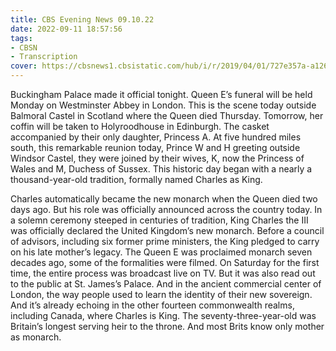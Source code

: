 ```yaml
---
title: CBS Evening News 09.10.22
date: 2022-09-11 18:57:56
tags:
- CBSN
- Transcription
cover: https://cbsnews1.cbsistatic.com/hub/i/r/2019/04/01/727e357a-a126-4138-a2c5-4d3222669d57/thumbnail/640x360/3ff2761028dc5c65cc4f07acd54bcd5c/cbsn2-logo-1920x1080.jpg
---
```

Buckingham Palace made it official tonight. Queen E’s funeral will be held Monday on Westminster Abbey in London. This is the scene today outside Balmoral Castel in Scotland where the Queen died Thursday. Tomorrow, her coffin will be taken to Holyroodhouse in Edinburgh. The casket accompanied by their only daughter, Princess A. At five hundred miles south, this remarkable reunion today, Prince W and H greeting outside Windsor Castel, they were joined by their wives, K, now the Princess of Wales and M, Duchess of Sussex. This historic day began with a nearly a thousand-year-old tradition, formally named Charles as King.

Charles automatically became the new monarch when the Queen died two days ago. But his role was officially announced across the country today. In a solemn ceremony steeped in centuries of tradition, King Charles the III was officially declared the United Kingdom’s new monarch. Before a council of advisors, including six former prime ministers, the King pledged to carry on his late mother’s legacy. The Queen E was proclaimed monarch seven decades ago, some of the formalities were filmed. On Saturday for the first time, the entire process was broadcast live on TV. But it was also read out to the public at St. James’s Palace. And in the ancient commercial center of London, the way people used to learn the identity of their new sovereign. And it’s already echoing in the other fourteen commonwealth realms, including Canada, where Charles is King. The seventy-three-year-old was Britain’s longest serving heir to the throne. And most Brits know only mother as monarch. 
